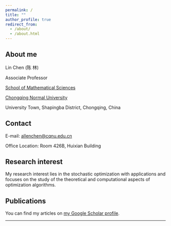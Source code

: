 ```yaml
---
permalink: /
title: ""
author_profile: true
redirect_from: 
  - /about/
  - /about.html
---
```


About me
------
Lin Chen (陈 林)

Associate Professor

[School of Mathematical Sciences](https://math.cqnu.edu.cn/)

[Chongqing Normal University](https://www.cqnu.edu.cn/)

University Town, Shapingba District, Chongqing, China

Contact
------
E-mail: allenchen@cqnu.edu.cn

Office Location: Room 426B, Huixian Building

Research interest
------
My research interest lies in the stochastic optimization with applications and focuses on the study of the theoretical and computational aspects of optimization algorithms.

Publications
------
You can find my articles on [my Google Scholar profile](https://scholar.google.com.hk/citations?user=EsiHve0AAAAJ&hl=zh-CN&oi=sra).

---
